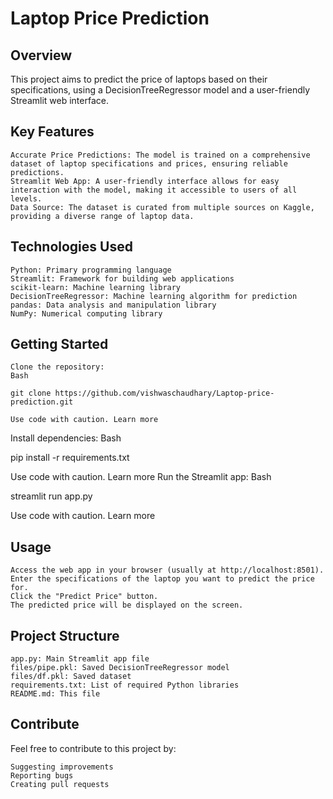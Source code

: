# Laptop Price Prediction

## Overview

This project aims to predict the price of laptops based on their specifications, using a DecisionTreeRegressor model and a user-friendly Streamlit web interface.

## Key Features

    Accurate Price Predictions: The model is trained on a comprehensive dataset of laptop specifications and prices, ensuring reliable predictions.
    Streamlit Web App: A user-friendly interface allows for easy interaction with the model, making it accessible to users of all levels.
    Data Source: The dataset is curated from multiple sources on Kaggle, providing a diverse range of laptop data.

## Technologies Used

    Python: Primary programming language
    Streamlit: Framework for building web applications
    scikit-learn: Machine learning library
    DecisionTreeRegressor: Machine learning algorithm for prediction
    pandas: Data analysis and manipulation library
    NumPy: Numerical computing library

## Getting Started

    Clone the repository:
    Bash

    git clone https://github.com/vishwaschaudhary/Laptop-price-prediction.git

    Use code with caution. Learn more

Install dependencies:
Bash

pip install -r requirements.txt

Use code with caution. Learn more
Run the Streamlit app:
Bash

streamlit run app.py

Use code with caution. Learn more

## Usage

    Access the web app in your browser (usually at http://localhost:8501).
    Enter the specifications of the laptop you want to predict the price for.
    Click the "Predict Price" button.
    The predicted price will be displayed on the screen.

## Project Structure

    app.py: Main Streamlit app file
    files/pipe.pkl: Saved DecisionTreeRegressor model
    files/df.pkl: Saved dataset
    requirements.txt: List of required Python libraries
    README.md: This file

## Contribute

Feel free to contribute to this project by:

    Suggesting improvements
    Reporting bugs
    Creating pull requests